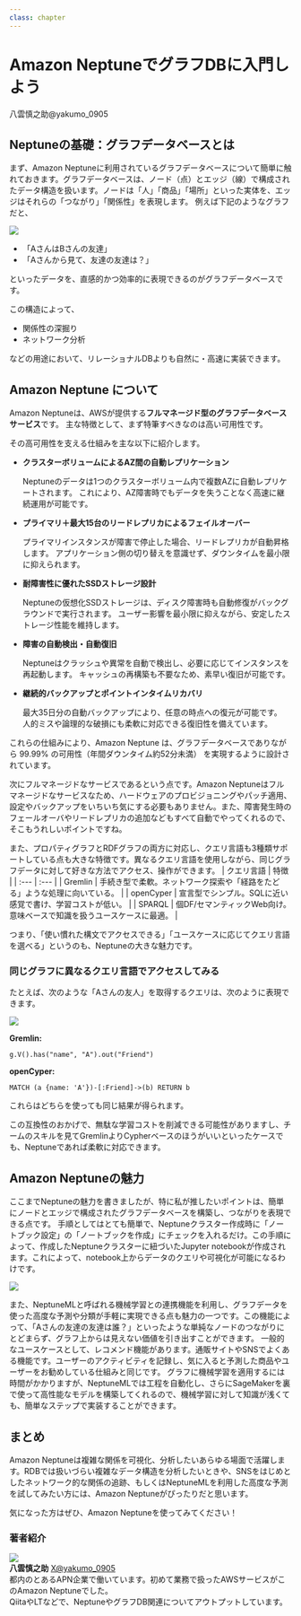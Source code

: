 ```yaml
---
class: chapter
---
```


# Amazon NeptuneでグラフDBに入門しよう

<div class="flush-right">
八雲慎之助@yakumo_0905
</div>

## Neptuneの基礎：グラフデータベースとは
まず、Amazon Neptuneに利用されているグラフデータベースについて簡単に触れておきます。グラフデータベースは、ノード（点）とエッジ（線）で構成されたデータ構造を扱います。ノードは「人」「商品」「場所」といった実体を、エッジはそれらの「つながり」「関係性」を表現します。
例えば下記のようなグラフだと、

<img src="images/chap-yakumo-neptune/graphdb.png">

* 「AさんはBさんの友達」
* 「Aさんから見て、友達の友達は？」
  
といったデータを、直感的かつ効率的に表現できるのがグラフデータベースです。

この構造によって、

* 関係性の深掘り
* ネットワーク分析
  
などの用途において、リレーショナルDBよりも自然に・高速に実装できます。

## Amazon Neptune について
Amazon Neptuneは、AWSが提供する**フルマネージド型のグラフデータベースサービス**です。
主な特徴として、まず特筆すべきなのは高い可用性です。

その高可用性を支える仕組みを主な以下に紹介します。

* **クラスターボリュームによるAZ間の自動レプリケーション**

    Neptuneのデータは1つのクラスターボリューム内で複数AZに自動レプリケートされます。
    これにより、AZ障害時でもデータを失うことなく高速に継続運用が可能です。

* **プライマリ＋最大15台のリードレプリカによるフェイルオーバー**

    プライマリインスタンスが障害で停止した場合、リードレプリカが自動昇格します。
    アプリケーション側の切り替えを意識せず、ダウンタイムを最小限に抑えられます。

* **耐障害性に優れたSSDストレージ設計**

    Neptuneの仮想化SSDストレージは、ディスク障害時も自動修復がバックグラウンドで実行されます。
    ユーザー影響を最小限に抑えながら、安定したストレージ性能を維持します。

* **障害の自動検出・自動復旧**

    Neptuneはクラッシュや異常を自動で検出し、必要に応じてインスタンスを再起動します。
    キャッシュの再構築も不要なため、素早い復旧が可能です。

* **継続的バックアップとポイントインタイムリカバリ**
  
    最大35日分の自動バックアップにより、任意の時点への復元が可能です。
    人的ミスや論理的な破損にも柔軟に対応できる復旧性を備えています。


これらの仕組みにより、Amazon Neptune は、グラフデータベースでありながら 99.99% の可用性（年間ダウンタイム約52分未満） を実現するように設計されています。

次にフルマネージドなサービスであるという点です。Amazon Neptuneはフルマネージドなサービスなため、ハードウェアのプロビジョニングやパッチ適用、設定やバックアップをいちいち気にする必要もありません。また、障害発生時のフェールオーバやリードレプリカの追加などもすべて自動でやってくれるので、そこもうれしいポイントですね。

また、プロパティグラフとRDFグラフの両方に対応し、クエリ言語も3種類サポートしている点も大きな特徴です。異なるクエリ言語を使用しながら、同じグラフデータに対して好きな方法でアクセス、操作ができます。
| クエリ言語 | 特徴 |
| :--- | :--- |
| Gremlin | 手続き型で柔軟。ネットワーク探索や「経路をたどる」ような処理に向いている。 |
| openCyper | 宣言型でシンプル。SQLに近い感覚で書け、学習コストが低い。 |
| SPARQL | 個DF/セマンティックWeb向け。意味ベースで知識を扱うユースケースに最適。 |

つまり、「使い慣れた構文でアクセスできる」「ユースケースに応じてクエリ言語を選べる」というのも、Neptuneの大きな魅力です。

### 同じグラフに異なるクエリ言語でアクセスしてみる
たとえば、次のような「Aさんの友人」を取得するクエリは、次のように表現できます。

<img src="images/chap-yakumo-neptune/graphexample.png">

**Gremlin:**
```
g.V().has("name", "A").out("Friend")
```
**openCyper:**
```
MATCH (a {name: 'A'})-[:Friend]->(b) RETURN b
```

これらはどちらを使っても同じ結果が得られます。

この互換性のおかげで、無駄な学習コストを削減できる可能性がありますし、チームのスキルを見てGremlinよりCypherベースのほうがいいといったケースでも、Neptuneであれば柔軟に対応できます。

## Amazon Neptuneの魅力
ここまでNeptuneの魅力を書きましたが、特に私が推したいポイントは、簡単にノードとエッジで構成されたグラフデータベースを構築し、つながりを表現できる点です。
手順としてはとても簡単で、Neptuneクラスター作成時に「ノートブック設定」の「ノートブックを作成」にチェックを入れるだけ。この手順によって、作成したNeptuneクラスターに紐づいたJupyter notebookが作成されます。これによって、notebook上からデータのクエリや可視化が可能になるわけです。

<img src="images/chap-yakumo-neptune/notebook.png">

また、NeptuneMLと呼ばれる機械学習との連携機能を利用し、グラフデータを使った高度な予測や分類が手軽に実現できる点も魅力の一つです。この機能によって、「Aさんの友達の友達は誰？」といったような単純なノードのつながりにとどまらず、グラフ上からは見えない価値を引き出すことができます。
一般的なユースケースとして、レコメンド機能があります。通販サイトやSNSでよくある機能です。ユーザーのアクティビティを記録し、気に入ると予測した商品やユーザーをお勧めしている仕組みと同じです。
グラフに機械学習を適用するには時間がかかりますが、NeptuneMLでは工程を自動化し、さらにSageMakerを裏で使って高性能なモデルを構築してくれるので、機械学習に対して知識が浅くても、簡単なステップで実装することができます。


## まとめ
Amazon Neptuneは複雑な関係を可視化、分析したいあらゆる場面で活躍します。RDBでは扱いづらい複雑なデータ構造を分析したいときや、SNSをはじめとしたネットワーク的な関係の追跡、もしくはNeptuneMLを利用した高度な予測を試してみたい方には、Amazon Neptuneがぴったりだと思います。

気になった方はぜひ、Amazon Neptuneを使ってみてください！


### 著者紹介
<div class="author-profile">
    <img src="images/yakumo.jpg">
    <div>
        <div>
            <b>八雲慎之助</b>
            <a href="https://twitter.com/yakumo_0905">X@yakumo_0905</a>
        </div>
        <div>
           都内のとあるAPN企業で働いています。初めて業務で扱ったAWSサービスがこのAmazon Neptuneでした。<br>QiitaやLTなどで、NeptuneやグラフDB関連についてアウトプットしています。
        </div>
    </div>
</div>
<p style="margin-top: 0.5em; margin-bottom: 2em;">

</p>

